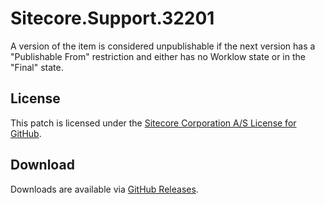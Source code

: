 # Sitecore.Support.32201
A version of the item is considered unpublishable if the next version has a &quot;Publishable From&quot; restriction and either has no Worklow state or in the &quot;Final&quot; state.

## License  
This patch is licensed under the [Sitecore Corporation A/S License for GitHub](https://github.com/sitecoresupport/Sitecore.Support.32201/blob/master/LICENSE).  

## Download  
Downloads are available via [GitHub Releases](https://github.com/sitecoresupport/Sitecore.Support.32201/releases).  
